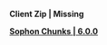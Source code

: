 **Client Zip | Missing**

**[Sophon Chunks | 6.0.0](https://downloader-api.mihoyo.com/downloader/sophon_chunk/api/getBuild?branch=main&package_id=8xfMve0uwQ&password=CW8GbLNU8f&tag=6.0.0)**